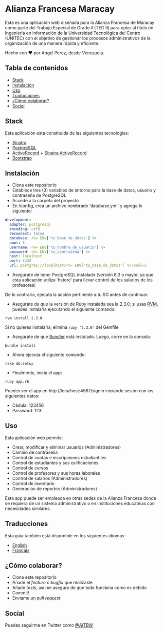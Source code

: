 # Alianza Francesa Maracay

Esta es una aplicación web diseñada para la Alianza Francesa de Maracay como parte del Trabajo Especial de Grado II (TEG II) para optar al titulo de Ingeniería en Información de la Universidad Tecnológica del Centro (UNITEC) con el objetivo de gestionar los procesos administrativos de la organización de una manera rápida y eficiente.

Hecho con ♥ por Angel Perez, desde Venezuela.

## Tabla de contenidos
* [Stack](#stack)
* [Instalación](#instalación)
* [Uso](#uso)
* [Traducciones](#traducciones)
* [¿Cómo colaborar?](#cómo-colaborar)
* [Social](#social)

## Stack
Esta aplicación está constituida de las siguientes tecnologías:
* [Sinatra](http://www.sinatrarb.com/)
* [PostgreSQL](https://www.postgresql.org/)
* [ActiveRecord](http://guides.rubyonrails.org/active_record_basics.html) + [Sinatra ActiveRecord](https://github.com/janko-m/sinatra-activerecord)
* [Bootstrap](http://getbootstrap.com/)

## Instalación
* Clona este repositorio
* Establece tres (3) variables de entorno para la base de datos, usuario y contraseña de PostgreSQL
* Accede a la carpeta del proyecto
* En /config, crea un archivo nombrado 'database.yml' y agrega lo siguiente:

``` yaml
development:
  adapter: postgresql
  encoding: utf8
  reconnect: false
  database: <%= ENV['tu_base_de_datos'] %>
  pool: 5
  username: <%= ENV['tu_nombre_de_usuario'] %>
  password: <%= ENV['tu_contraseña'] %>
  host: localhost
  port: 5432
  url: postgres://localhost/<%= ENV['tu_base_de_datos'] %>?pool=5
```

* Asegúrate de tener PostgreSQL instalado (versión 8.3 o mayor, ya que esta aplicación utiliza 'hstore' para llevar control de los salarios de los profesores)

De lo contrario, ejecuta la acción pertinente a tu SO antes de continuar.

* Asegúrate de que la versión de Ruby instalada sea la 2.3.0; si usas [RVM](https://rvm.io/), puedes instalarla ejecutando el siguiente comando:

``` shell
rvm install 2.3.0
```

Si no quieres instalarla, elimina `ruby '2.3.0'` del Gemfile

* Asegúrate de que [Bundler](bundler.io) está instalado. Luego, corre en la consola:

``` shell
bundle install
```

* Ahora ejecuta el siguiente comando:

``` shell
rake db:setup
```

* Finalmente, inicia el app:

``` shell
ruby app.rb
```

Puedes ver el app en http://localhost:4567/signin iniciando sesión con los siguientes datos:
* Cédula: 123456
* Password: 123

## Uso
Esta aplicación web permite:
* Crear, modificar y eliminar usuarios (Administradores)
* Cambio de contraseña
* Control de cuotas e inscripciones estudiantiles
* Control de estudiantes y sus calificaciones
* Control de cursos
* Control de profesores y sus horas laborales
* Control de salarios (Administradores)
* Control de inventario
* Generación de reportes (Administradores)

Esta app puede ser empleada en otras sedes de la Alianza Francesa donde se requiera de un sistema administrativo o en instituciones educativas con necesidades similares.

## Traducciones
Esta guía también está disponible en los siguientes idiomas:
* [English](./README.md)
* [Français](./README.fr.md)

## ¿Cómo colaborar?
* Clona este repositorio
* Añade el *feature* o *bugfix* que realizaste
* Añade *tests*, así me aseguro de que todo funciona como es debido
* Commit!
* Enviame un *pull request*

## Social
Puedes seguirme en Twitter como [@AITBW](https://twitter.com/AITBW)
